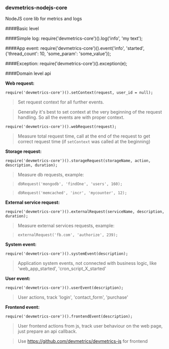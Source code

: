 ### devmetrics-nodejs-core
NodeJS core lib for metrics and logs

####Basic level

####Simple log:
require('devmetrics-core')().log('info', 'my text');

####App event:
require('devmetrics-core')().event('info', 'started', {'thread_count': 10, 'some_param': 'some_value'});

####Exception:
require('devmetrics-core')().exception(e);


####Domain level api

**Web request:**

`require('devmetrics-core')().setContext(request, user_id = null);`
> Set request context for all further events.

> Generally it's best to set context at the very beginning of the request handling.
> So all the events are with proper context.

`require('devmetrics-core')().webRequest(request);`
> Measure total request time, call at the end of the request to get correct request time (if `setContext` was called at the beginning)


**Storage request:**

`require('devmetrics-core')().storageRequest(storageName, action, description, duration);`
> Measure db requests, example:

> `dbRequest('mongodb', 'findOne', 'users', 160);`

> `dbRequest('memcached', 'incr', 'mycounter', 12);`


**External service request:**

`require('devmetrics-core')().externalRequest(serviceName, description, duration);`
> Measure external services requests, example:

> `externalRequest('fb.com', 'authorize', 239);`


**System event:**

`require('devmetrics-core')().systemEvent(description);`
> Application system events, not connected with business logic, like 'web_app_started', 'cron_script_X_started'


**User event:**

`require('devmetrics-core')().userEvent(description);`
> User actions, track 'login', 'contact_form', 'purchase'


**Frontend event:**

`require('devmetrics-core')().frontendEvent(description);`
> User frontend actions from js, track user behaviour on the web page, just prepare an api callback.

> Use https://github.com/devmetrics/devmetrics-js for frontend